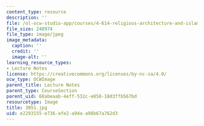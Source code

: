 ```yaml
---
content_type: resource
description: ''
file: /ol-ocw-studio-app/courses/4-614-religious-architecture-and-islamic-cultures-fall-2002/e2293155e736afe2a94aa96b67a762d3_3051.jpg
file_size: 248974
file_type: image/jpeg
image_metadata:
  caption: ''
  credit: ''
  image-alt: ''
learning_resource_types:
- Lecture Notes
license: https://creativecommons.org/licenses/by-nc-sa/4.0/
ocw_type: OCWImage
parent_title: Lecture Notes
parent_type: CourseSection
parent_uid: 68abeaab-4eff-532c-e858-18d3ffb567bd
resourcetype: Image
title: 3051.jpg
uid: e2293155-e736-afe2-a94a-a96b67a762d3
---
```


